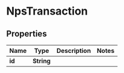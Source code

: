 

# NpsTransaction


## Properties

| Name | Type | Description | Notes |
|------------ | ------------- | ------------- | -------------|
|**id** | **String** |  |  |



